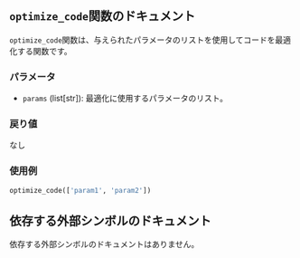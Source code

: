 ## `optimize_code`関数のドキュメント

`optimize_code`関数は、与えられたパラメータのリストを使用してコードを最適化する関数です。

### パラメータ
- `params` (list[str]): 最適化に使用するパラメータのリスト。

### 戻り値
なし

### 使用例
```python
optimize_code(['param1', 'param2'])
```

## 依存する外部シンボルのドキュメント

依存する外部シンボルのドキュメントはありません。